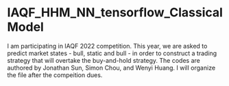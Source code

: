 # IAQF_HHM_NN_tensorflow_ClassicalModel
I am participating in IAQF 2022 competition. This year, we are asked to predict market states - bull, static and bull - in order to construct a trading strategy that will overtake the buy-and-hold strategy. The codes are authored by Jonathan Sun, Simon Chou, and Wenyi Huang. I will organize the file after the compeition dues.
